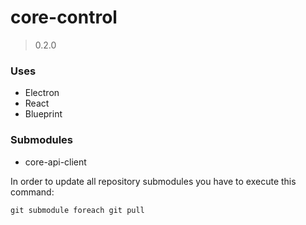# core-control
> 0.2.0

### Uses
- Electron
- React
- Blueprint

### Submodules
- core-api-client

In order to update all repository submodules you have to execute this command:

```text
git submodule foreach git pull
```
